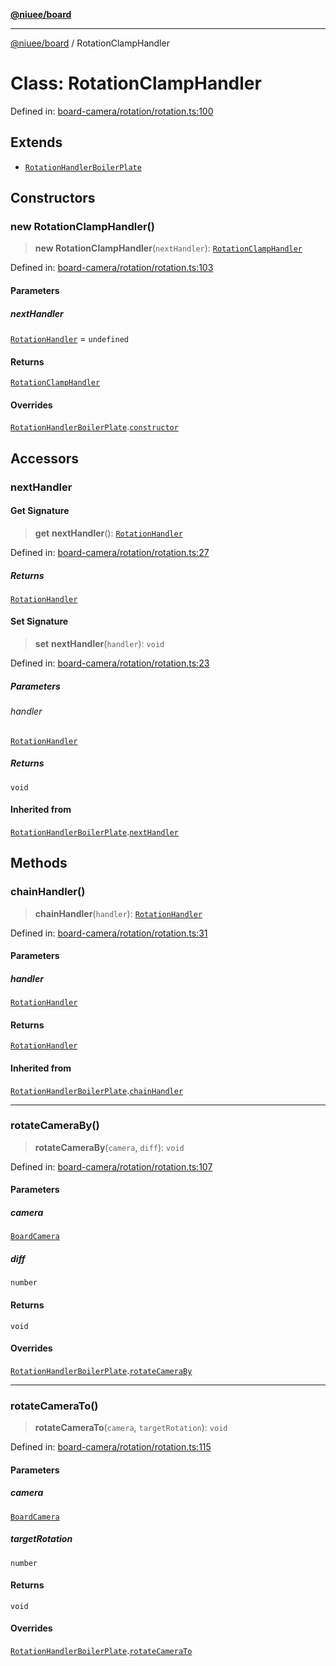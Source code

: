 [**@niuee/board**](../README.md)

***

[@niuee/board](../globals.md) / RotationClampHandler

# Class: RotationClampHandler

Defined in: [board-camera/rotation/rotation.ts:100](https://github.com/niuee/board/blob/e6c1edcccf6525a0cc9088782c7c4653e837f533/src/board-camera/rotation/rotation.ts#L100)

## Extends

- [`RotationHandlerBoilerPlate`](RotationHandlerBoilerPlate.md)

## Constructors

### new RotationClampHandler()

> **new RotationClampHandler**(`nextHandler`): [`RotationClampHandler`](RotationClampHandler.md)

Defined in: [board-camera/rotation/rotation.ts:103](https://github.com/niuee/board/blob/e6c1edcccf6525a0cc9088782c7c4653e837f533/src/board-camera/rotation/rotation.ts#L103)

#### Parameters

##### nextHandler

[`RotationHandler`](../interfaces/RotationHandler.md) = `undefined`

#### Returns

[`RotationClampHandler`](RotationClampHandler.md)

#### Overrides

[`RotationHandlerBoilerPlate`](RotationHandlerBoilerPlate.md).[`constructor`](RotationHandlerBoilerPlate.md#constructors)

## Accessors

### nextHandler

#### Get Signature

> **get** **nextHandler**(): [`RotationHandler`](../interfaces/RotationHandler.md)

Defined in: [board-camera/rotation/rotation.ts:27](https://github.com/niuee/board/blob/e6c1edcccf6525a0cc9088782c7c4653e837f533/src/board-camera/rotation/rotation.ts#L27)

##### Returns

[`RotationHandler`](../interfaces/RotationHandler.md)

#### Set Signature

> **set** **nextHandler**(`handler`): `void`

Defined in: [board-camera/rotation/rotation.ts:23](https://github.com/niuee/board/blob/e6c1edcccf6525a0cc9088782c7c4653e837f533/src/board-camera/rotation/rotation.ts#L23)

##### Parameters

###### handler

[`RotationHandler`](../interfaces/RotationHandler.md)

##### Returns

`void`

#### Inherited from

[`RotationHandlerBoilerPlate`](RotationHandlerBoilerPlate.md).[`nextHandler`](RotationHandlerBoilerPlate.md#nexthandler-1)

## Methods

### chainHandler()

> **chainHandler**(`handler`): [`RotationHandler`](../interfaces/RotationHandler.md)

Defined in: [board-camera/rotation/rotation.ts:31](https://github.com/niuee/board/blob/e6c1edcccf6525a0cc9088782c7c4653e837f533/src/board-camera/rotation/rotation.ts#L31)

#### Parameters

##### handler

[`RotationHandler`](../interfaces/RotationHandler.md)

#### Returns

[`RotationHandler`](../interfaces/RotationHandler.md)

#### Inherited from

[`RotationHandlerBoilerPlate`](RotationHandlerBoilerPlate.md).[`chainHandler`](RotationHandlerBoilerPlate.md#chainhandler)

***

### rotateCameraBy()

> **rotateCameraBy**(`camera`, `diff`): `void`

Defined in: [board-camera/rotation/rotation.ts:107](https://github.com/niuee/board/blob/e6c1edcccf6525a0cc9088782c7c4653e837f533/src/board-camera/rotation/rotation.ts#L107)

#### Parameters

##### camera

[`BoardCamera`](../interfaces/BoardCamera.md)

##### diff

`number`

#### Returns

`void`

#### Overrides

[`RotationHandlerBoilerPlate`](RotationHandlerBoilerPlate.md).[`rotateCameraBy`](RotationHandlerBoilerPlate.md#rotatecameraby)

***

### rotateCameraTo()

> **rotateCameraTo**(`camera`, `targetRotation`): `void`

Defined in: [board-camera/rotation/rotation.ts:115](https://github.com/niuee/board/blob/e6c1edcccf6525a0cc9088782c7c4653e837f533/src/board-camera/rotation/rotation.ts#L115)

#### Parameters

##### camera

[`BoardCamera`](../interfaces/BoardCamera.md)

##### targetRotation

`number`

#### Returns

`void`

#### Overrides

[`RotationHandlerBoilerPlate`](RotationHandlerBoilerPlate.md).[`rotateCameraTo`](RotationHandlerBoilerPlate.md#rotatecamerato)

